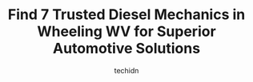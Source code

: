 ---
layout: ampstory
image: https://images.unsplash.com/photo-1608585813346-61d43d84de94?ixlib=rb-4.0.3&ixid=MnwxMjA3fDB8MHxwaG90by1wYWdlfHx8fGVufDB8fHx8&auto=format&fit=crop&w=640&h=853&q=80
author: techidn
featured: false
description: Trust your vehicles maintenance and repairs to the 7 best Diesel Mechanic in Wheeling WV, USA. With their extensive experience, cutting-edge technology, and commitment to customer satisfact
title: Find 7 Trusted Diesel Mechanics in Wheeling WV for Superior Automotive Solutions
cover:
   title: Find 7 Trusted Diesel Mechanics in Wheeling WV for Superior Automotive Solutions
   subtitle: Rickpate
   background: https://images.unsplash.com/photo-1608585813346-61d43d84de94?ixlib=rb-4.0.3&ixid=MnwxMjA3fDB8MHxwaG90by1wYWdlfHx8fGVufDB8fHx8&auto=format&fit=crop&w=640&h=853&q=80

pages: 
 - layout: thirds
   top: <h1>#1 Wheeling Tire Center</h1>
   bottom: "<p>Exaggerated labor costs.  Went in for a suspension leveling and was quoted $450 for the part, labor, and front end alignment.  Come to find out the part costs $56.  So, l</p>"
   background: https://images.unsplash.com/photo-1557672172-298e090bd0f1?ixlib=rb-4.0.3&ixid=MnwxMjA3fDB8MHxwaG90by1wYWdlfHx8fGVufDB8fHx8&auto=format&fit=crop&w=640&h=853&q=80
   backgroundblur: true
 - layout: thirds
   top: <h1>#2 Wheeling Spring Services Co</h1>
   bottom: "<p>2301 Main St, Wheeling, WV 26003, United States</p>"
   background: https://images.unsplash.com/photo-1488554378835-f7acf46e6c98?ixlib=rb-4.0.3&ixid=MnwxMjA3fDB8MHxwaG90by1wYWdlfHx8fGVufDB8fHx8&auto=format&fit=crop&w=640&h=853&q=80
   cta:
      link: https://www.knot35.com/toplist/find-7-trusted-diesel-mechanics-in-wheeling-wv-for-superior-automotive-solutions/
      text: Find 7 Trusted Diesel Mechanics in Wheeling WV for Superior Automotive Solutions
 - layout: thirds
   top: <h1>#3 American Tire Inc</h1>
   bottom: "<p>2901 Chapline St, Wheeling, WV 26003, United States</p>"
   background: https://images.unsplash.com/photo-1561679660-d00ee1e0dc8e?ixlib=rb-4.0.3&ixid=MnwxMjA3fDB8MHxwaG90by1wYWdlfHx8fGVufDB8fHx8&auto=format&fit=crop&w=640&h=853&q=80
   cta:
      link: https://www.knot35.com/toplist/find-7-trusted-diesel-mechanics-in-wheeling-wv-for-superior-automotive-solutions/
      text: Find 7 Trusted Diesel Mechanics in Wheeling WV for Superior Automotive Solutions
 - layout: thirds
   top: <h1>#4 Pauls Tire Services</h1>
   bottom: "<p>50 33rd St, Wheeling, WV 26003, United States</p>"
   background: https://images.unsplash.com/photo-1620421680010-0766ff230392?ixlib=rb-4.0.3&ixid=MnwxMjA3fDB8MHxwaG90by1wYWdlfHx8fGVufDB8fHx8&auto=format&fit=crop&w=640&h=853&q=80
   cta:
      link: https://www.knot35.com/toplist/find-7-trusted-diesel-mechanics-in-wheeling-wv-for-superior-automotive-solutions/
      text: Find 7 Trusted Diesel Mechanics in Wheeling WV for Superior Automotive Solutions
 - layout: thirds
   top: <h1>#5 ASAP Auto Repair</h1>
   bottom: "<p>112 16th St, Wheeling, WV 26003, United States</p>"
   background: https://images.unsplash.com/photo-1531169509526-f8f1fdaa4a67?ixlib=rb-4.0.3&ixid=MnwxMjA3fDB8MHxwaG90by1wYWdlfHx8fGVufDB8fHx8&auto=format&fit=crop&w=640&h=853&q=80
   cta:
      link: https://www.knot35.com/toplist/find-7-trusted-diesel-mechanics-in-wheeling-wv-for-superior-automotive-solutions/
      text: Find 7 Trusted Diesel Mechanics in Wheeling WV for Superior Automotive Solutions
 - layout: thirds
   top: <h1>#6 National Tire & Wheel</h1>
   bottom: "<p>5 Garden Ct, Wheeling, WV 26003, United States</p>"
   background: https://images.unsplash.com/photo-1509114397022-ed747cca3f65?ixlib=rb-4.0.3&ixid=MnwxMjA3fDB8MHxwaG90by1wYWdlfHx8fGVufDB8fHx8&auto=format&fit=crop&w=640&h=853&q=80
   cta:
      link: https://www.knot35.com/toplist/find-7-trusted-diesel-mechanics-in-wheeling-wv-for-superior-automotive-solutions/
      text: Find 7 Trusted Diesel Mechanics in Wheeling WV for Superior Automotive Solutions
 - layout: thirds
   top: <h1>#7 The Auto Shop</h1>
   bottom: "<p>617 Fulton St, Wheeling, WV 26003, United States</p>"
   background: https://images.unsplash.com/photo-1533998839656-76f5e4b2bccb?ixlib=rb-4.0.3&ixid=MnwxMjA3fDB8MHxwaG90by1wYWdlfHx8fGVufDB8fHx8&auto=format&fit=crop&w=640&h=853&q=80
   cta:
      link: https://www.knot35.com/toplist/find-7-trusted-diesel-mechanics-in-wheeling-wv-for-superior-automotive-solutions/
      text: Find 7 Trusted Diesel Mechanics in Wheeling WV for Superior Automotive Solutions
 - layout: thirds
   middle: Continue reading...
   background: https://images.unsplash.com/photo-1489694553447-4c9339da310d?ixlib=rb-4.0.3&ixid=MnwxMjA3fDB8MHxwaG90by1wYWdlfHx8fGVufDB8fHx8&auto=format&fit=crop&w=640&h=853&q=80
   cta:
      link: https://www.knot35.com/toplist/find-7-trusted-diesel-mechanics-in-wheeling-wv-for-superior-automotive-solutions/
      text: Find 7 Trusted Diesel Mechanics in Wheeling WV for Superior Automotive Solutions
      
---